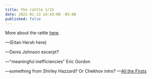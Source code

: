 ```yaml
---
title: the rattle 1/15
date: 2021-01-13 14:43:00 -05:00
published: false
---
```


More about the rattle [here](https://sarahendren.com/2021/01/08/the-rattle-1-slash-8-slash-20/).

—(Eitan Hersh here)

—Denis Johnson excerpt?

—"meaningful inefficiencies" Eric Gordon

—something from Shirley Hazzard? Or Chekhov intro?
—[All the Firsts](https://rebeccaswritingprompts.wordpress.com/2015/02/20/writing-prompt-list-of-firsts/)